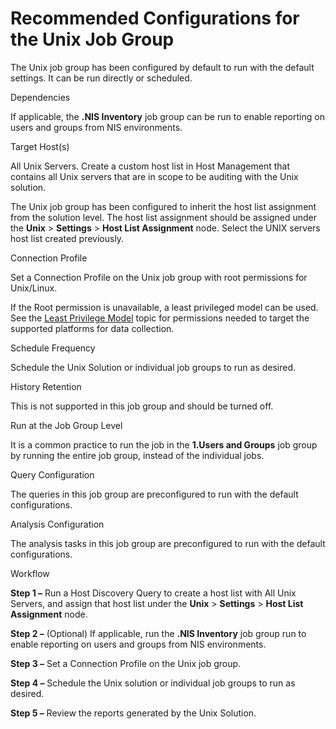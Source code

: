 # Recommended Configurations for the Unix Job Group

The Unix job group has been configured by default to run with the default settings. It can be run directly or scheduled.

Dependencies

If applicable, the __.NIS Inventory__ job group can be run to enable reporting on users and groups from NIS environments.

Target Host(s)

All Unix Servers. Create a custom host list in Host Management that contains all Unix servers that are in scope to be auditing with the Unix solution.

The Unix job group has been configured to inherit the host list assignment from the solution level. The host list assignment should be assigned under the __Unix__ > __Settings__ > __Host List Assignment__ node. Select the UNIX servers host list created previously.

Connection Profile

Set a Connection Profile on the Unix job group with root permissions for Unix/Linux.

If the Root permission is unavailable, a least privileged model can be used. See the [Least Privilege Model](/docs/accessanalyzer/accessanalyzer/enterpriseauditor/requirements/target/unix.md#Least-Privilege-Model) topic for permissions needed to target the supported platforms for data collection.

Schedule Frequency

Schedule the Unix Solution or individual job groups to run as desired.

History Retention

This is not supported in this job group and should be turned off.

Run at the Job Group Level

It is a common practice to run the job in the __1.Users and Groups__ job group by running the entire job group, instead of the individual jobs.

Query Configuration

The queries in this job group are preconfigured to run with the default configurations.

Analysis Configuration

The analysis tasks in this job group are preconfigured to run with the default configurations.

Workflow

__Step 1 –__ Run a Host Discovery Query to create a host list with All Unix Servers, and assign that host list under the __Unix__ > __Settings__ > __Host List Assignment__ node.

__Step 2 –__ (Optional) If applicable, run the __.NIS Inventory__ job group run to enable reporting on users and groups from NIS environments.

__Step 3 –__ Set a Connection Profile on the Unix job group.

__Step 4 –__ Schedule the Unix solution or individual job groups to run as desired.

__Step 5 –__ Review the reports generated by the Unix Solution.
